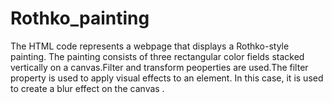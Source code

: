 # Rothko_painting
The HTML code represents a webpage that displays a Rothko-style painting. The painting consists of three rectangular color fields stacked vertically on a canvas.Filter and transform peoperties are used.The filter property is used to apply visual effects to an element. In this case, it is used to create a blur effect on the canvas  .
